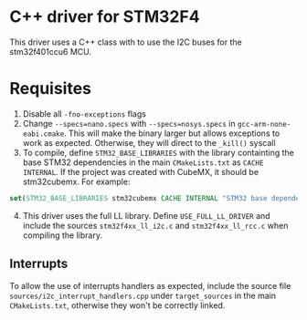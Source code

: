 # C++ driver for STM32F4

This driver uses a C++ class with to use the I2C buses for the stm32f401ccu6 MCU.

# Requisites
1. Disable all `-fno-exceptions` flags
2. Change  `--specs=nano.specs` with `--specs=nosys.specs` in `gcc-arm-none-eabi.cmake`. This will make the binary larger but allows exceptions to work as expected. Otherwise, they will direct to the `_kill()` syscall
3. To compile, define `STM32_BASE_LIBRARIES` with the library containting the base STM32 dependencies in the main `CMakeLists.txt` as `CACHE INTERNAL`. If the project was created with CubeMX, it should be stm32cubemx. For example:
```cmake
set(STM32_BASE_LIBRARIES stm32cubemx CACHE INTERNAL "STM32 base dependencies")
```
4. This driver uses the full LL library. Define `USE_FULL_LL_DRIVER` and include the sources `stm32f4xx_ll_i2c.c` and `stm32f4xx_ll_rcc.c` when compiling the library.

## Interrupts
To allow the use of interrupts handlers as expected, include the source file `sources/i2c_interrupt_handlers.cpp` under `target_sources` in the main `CMakeLists.txt`, otherwise they won't be correctly linked.
